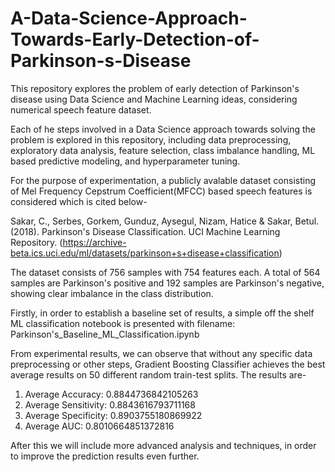 # A-Data-Science-Approach-Towards-Early-Detection-of-Parkinson-s-Disease

This repository explores the problem of early detection of Parkinson's disease using Data Science and Machine Learning ideas, considering numerical speech feature dataset.

Each of he steps involved in a Data Science approach towards solving the problem is explored in this repository, including data preprocessing, exploratory data analysis, feature selection, class imbalance handling, ML based predictive modeling, and hyperparameter tuning.

For the purpose of experimentation, a publicly avalable dataset consisting of Mel Frequency Cepstrum Coefficient(MFCC) based speech features is considered which is cited below-

Sakar, C., Serbes, Gorkem, Gunduz, Aysegul, Nizam, Hatice & Sakar, Betul. (2018). Parkinson's Disease Classification. UCI Machine Learning Repository. (https://archive-beta.ics.uci.edu/ml/datasets/parkinson+s+disease+classification)

The dataset consists of 756 samples with 754 features each. A total of 564 samples are Parkinson's positive and 192 samples are Parkinson's negative, showing clear imbalance in the class distribution.

Firstly, in order to establish a baseline set of results, a simple off the shelf ML classification notebook is presented with filename: Parkinson's_Baseline_ML_Classification.ipynb

From experimental results, we can observe that without any specific data preprocessing or other steps, Gradient Boosting Classifier achieves the best average results on 50 different random train-test splits. The results are-

1. Average Accuracy: 0.8844736842105263
2. Average Sensitivity: 0.8843616793711168
3. Average Specificity: 0.8903755180869922
4. Average AUC: 0.8010664851372816

After this we will include more advanced analysis and techniques, in order to improve the prediction results even further.
